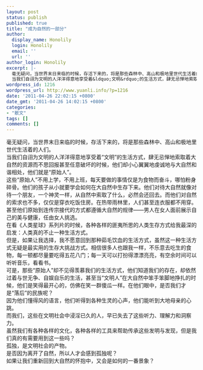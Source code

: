 ```yaml
---
layout: post
status: publish
published: true
title: "成为自然的一部分"
author:
  display_name: Honolily
  login: Honolily
  email: ''
  url: ''
author_login: Honolily
excerpt: |-
  毫无疑问，当世界末日来临的时候，存活下来的，将是那些森林中、高山和极地里世代生活着的人们。
  当我们自诩为文明的人洋洋得意地享受着&ldquo;文明&rdquo;的生活方式，肆无忌惮地索取着大自然的资源而不思回报甚至任意破坏的时候，他们却小心翼翼地虔诚地与大自然和谐相处，他们就是&ldquo;原始人&rdquo;。
wordpress_id: 1216
wordpress_url: http://www.yuanli.info/?p=1216
date: '2011-04-26 22:02:15 +0800'
date_gmt: '2011-04-26 14:02:15 +0800'
categories:
- "散文"
tags: []
comments: []
---
```

<p>毫无疑问，当世界末日来临的时候，存活下来的，将是那些森林中、高山和极地里世代生活着的人们。<br />
当我们自诩为文明的人洋洋得意地享受着&ldquo;文明&rdquo;的生活方式，肆无忌惮地索取着大自然的资源而不思回报甚至任意破坏的时候，他们却小心翼翼地虔诚地与大自然和谐相处，他们就是&ldquo;原始人&rdquo;。<a id="more"></a><a id="more-1216"></a><br />
这些&ldquo;原始人&rdquo;不用上学，不用上班，每天要做的事情仅是为食物而奋斗，哪怕粉身碎骨。他们的孩子从小就要学会如何在大自然中生存下来。他们对待大自然就像对待一个朋友，一个神灵一样，从自然中索取了什么，必然会还回去。而他们对自然的索求也不多，仅仅是穿衣吃饭住房。在热带雨林里，人们甚至连衣服都不用穿。甚至他们原始到连传宗接代的方式都遵循大自然的规律&mdash;&mdash;男人在女人面前展示自己的美与健康，任由女人挑选。<br />
在看《人类星球》系列片的时候，各种各样的匪夷所思的人类生存方式给我最深的启发：人类真的不止一种生活方式。<br />
但是，如果让我选择，我不愿意回到那种茹毛饮血的生活方式，虽然这一种生活方式无疑是最实用的生存大挑战方式。相信很多人也跟我一样，不乐意去吃生的食物，每一顿都尽量要吃得五花八门；每一天可以打扮得漂漂亮亮，有空余时间可以听听音乐，看看书。<br />
可是，那些&ldquo;原始人&rdquo;却不见得羡慕我们的生活方式，他们知道我们的存在，却依然过着与世无争、自娱自乐的生活，甚至当&ldquo;文明人&rdquo;在大自然中笨手笨脚地挣扎的时候，他们是笑得最开心的，仿佛在笑一群傻瓜一样。在他们眼中，是否我们才是&ldquo;落后&rdquo;的民族呢？<br />
因为他们懂得风的语言，他们听得到各种生灵的心声，他们能听到大地母亲的心跳。<br />
而我们，这些在文明社会中浸淫已久的人，早已失去了这些听力、理解力和洞察力。<br />
虽然我们有各种各样的文化，各种各样的工具来帮助传承这些发明与发现，但是我们真的有需要用到这一些吗？<br />
孤独，是文明社会的产物。<br />
是否因为离开了自然，所以人才会感到孤独呢？<br />
如果让我们重新回到大自然的怀抱中，又会是如何的一番景象？</p>
